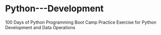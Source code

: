 # Python---Development
100 Days of Python Programming Boot Camp Practice Exercise for Python Development and Data Operations
